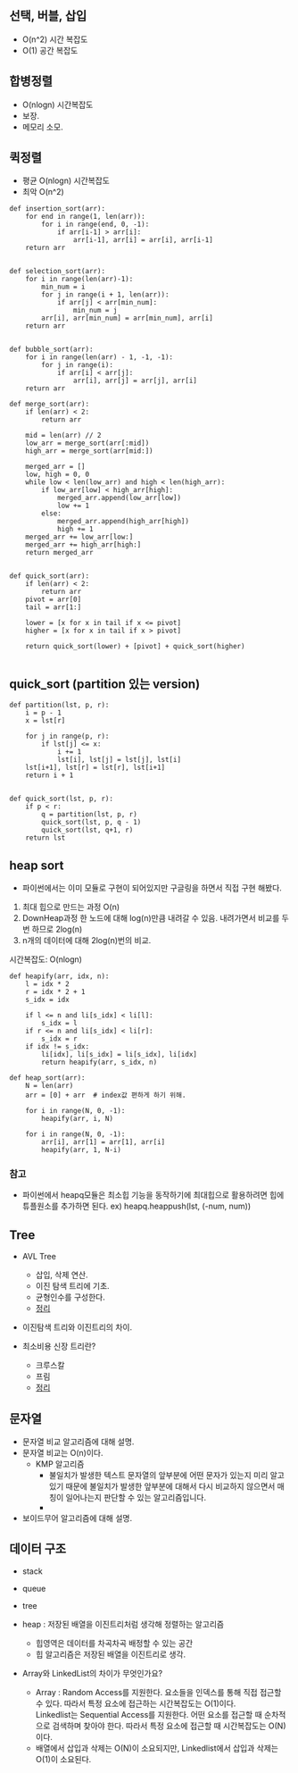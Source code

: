 ## 선택, 버블, 삽입
 - O(n^2) 시간 복잡도
 - O(1) 공간 복잡도

## 합병정렬
 - O(nlogn) 시간복잡도
 - 보장.
 - 메모리 소모.

## 퀵정렬
 - 평균 O(nlogn) 시간복잡도
 - 최악 O(n^2)

```
def insertion_sort(arr):
    for end in range(1, len(arr)):
        for i in range(end, 0, -1):
            if arr[i-1] > arr[i]:
                arr[i-1], arr[i] = arr[i], arr[i-1]
    return arr


def selection_sort(arr):
    for i in range(len(arr)-1):
        min_num = i
        for j in range(i + 1, len(arr)):
            if arr[j] < arr[min_num]:
                min_num = j
        arr[i], arr[min_num] = arr[min_num], arr[i]
    return arr


def bubble_sort(arr):
    for i in range(len(arr) - 1, -1, -1):
        for j in range(i):
            if arr[i] < arr[j]:
                arr[i], arr[j] = arr[j], arr[i]
    return arr

def merge_sort(arr):
    if len(arr) < 2:
        return arr

    mid = len(arr) // 2
    low_arr = merge_sort(arr[:mid])
    high_arr = merge_sort(arr[mid:])

    merged_arr = []
    low, high = 0, 0
    while low < len(low_arr) and high < len(high_arr):
        if low_arr[low] < high_arr[high]:
            merged_arr.append(low_arr[low])
            low += 1
        else:
            merged_arr.append(high_arr[high])
            high += 1
    merged_arr += low_arr[low:]
    merged_arr += high_arr[high:]
    return merged_arr


def quick_sort(arr):
    if len(arr) < 2:
        return arr
    pivot = arr[0]
    tail = arr[1:]

    lower = [x for x in tail if x <= pivot]
    higher = [x for x in tail if x > pivot]

    return quick_sort(lower) + [pivot] + quick_sort(higher)


```
## quick_sort (partition 있는 version)
```
def partition(lst, p, r):
    i = p - 1
    x = lst[r]

    for j in range(p, r):
        if lst[j] <= x:
            i += 1
            lst[i], lst[j] = lst[j], lst[i]
    lst[i+1], lst[r] = lst[r], lst[i+1]
    return i + 1


def quick_sort(lst, p, r):
    if p < r:
        q = partition(lst, p, r)
        quick_sort(lst, p, q - 1)
        quick_sort(lst, q+1, r)
    return lst

```
## heap sort

- 파이썬에서는 이미 모듈로 구현이 되어있지만 구글링을 하면서 직접 구현 해봤다.
1. 최대 힙으로 만드는 과정 O(n)
2. DownHeap과정 한 노드에 대해 log(n)만큼 내려갈 수 있음. 내려가면서 비교를 두번 하므로 2log(n)
3. n개의 데이터에 대해 2log(n)번의 비교.

시간복잡도: O(nlogn)

```
def heapify(arr, idx, n):
    l = idx * 2
    r = idx * 2 + 1
    s_idx = idx

    if l <= n and li[s_idx] < li[l]:
        s_idx = l
    if r <= n and li[s_idx] < li[r]:
        s_idx = r
    if idx != s_idx:
        li[idx], li[s_idx] = li[s_idx], li[idx]
        return heapify(arr, s_idx, n)

def heap_sort(arr):
    N = len(arr)
    arr = [0] + arr  # index값 편하게 하기 위해.
    
    for i in range(N, 0, -1):
        heapify(arr, i, N)
    
    for i in range(N, 0, -1):
        arr[i], arr[1] = arr[1], arr[i]
        heapify(arr, 1, N-i)

```

### 참고
 - 파이썬에서 heapq모듈은 최소힙 기능을 동작하기에 최대힙으로 활용하려면 힙에 튜플원소를 추가하면 된다.
   ex)  heapq.heappush(lst, (-num, num))  

## Tree
 - AVL Tree 
    - 삽입, 삭제 연산.
    - 이진 탐색 트리에 기초.
    - 균형인수를 구성한다.
    - [정리](https://m.blog.naver.com/PostView.naver?isHttpsRedirect=true&blogId=dhdh6190&logNo=221062784111)

 - 이진탐색 트리와 이진트리의 차이.
 - 최소비용 신장 트리란?
    - 크루스칼
    - 프림
    - [정리](https://velog.io/@fldfls/%EC%B5%9C%EC%86%8C-%EC%8B%A0%EC%9E%A5-%ED%8A%B8%EB%A6%AC-MST-%ED%81%AC%EB%A3%A8%EC%8A%A4%EC%B9%BC-%ED%94%84%EB%A6%BC-%EC%95%8C%EA%B3%A0%EB%A6%AC%EC%A6%98)

## 문자열
- 문자열 비교 알고리즘에 대해 설명.
- 문자열 비교는 O(n)이다.
  - KMP 알고리즘
    - 불일치가 발생한 텍스트 문자열의 앞부분에 어떤 문자가 있는지 미리 알고 있기 때문에 불일치가 발생한 앞부분에 대해서 다시 비교하지 않으면서 매칭이 일어나는지 판단할 수 있는 알고리즘입니다.
    - 
- 보이드무어 알고리즘에 대해 설명.

## 데이터 구조
 - stack
 - queue
 - tree
 - heap : 저장된 배열을 이진트리처럼 생각해 정렬하는 알고리즘
    - 힙영역은 데이터를 차곡차곡 배정할 수 있는 공간
    - 힙 알고리즘은 저장된 배열을 이진트리로 생각.

  - Array와 LinkedList의 차이가 무엇인가요?
    - Array : Random Access를 지원한다. 요소들을 인덱스를 통해 직접 접근할 수 있다. 따라서 특정 요소에 접근하는 시간복잡도는 O(1)이다.  
Linkedlist는 Sequential Access를 지원한다. 어떤 요소를 접근할 때 순차적으로 검색하며 찾아야 한다. 따라서 특정 요소에 접근할 때 시간복잡도는 O(N)이다.  
    - 배열에서 삽입과 삭제는 O(N)이 소요되지만, Linkedlist에서 삽입과 삭제는 O(1)이 소요된다.
